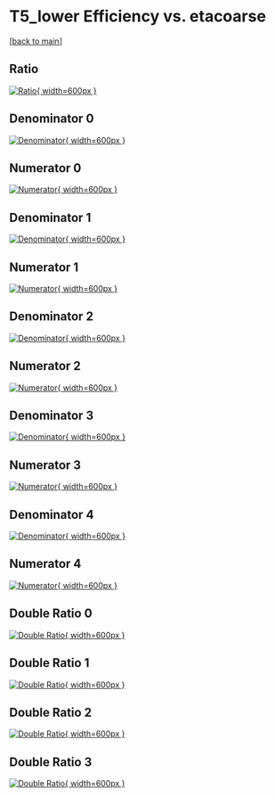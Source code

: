 # T5_lower Efficiency vs. etacoarse

[[back to main](./)]



## Ratio

[![Ratio](../mtv/var/T5_lower_vtr_13_-1_eff_etacoarse.png){ width=600px }](../mtv/var/T5_lower_vtr_13_-1_eff_etacoarse.pdf)

## Denominator 0

[![Denominator](../mtv/den/T5_lower_vtr_13_-1_eff_etacoarse_den0.png){ width=600px }](../mtv/den/T5_lower_vtr_13_-1_eff_etacoarse_den0.pdf)

## Numerator 0

[![Numerator](../mtv/num/T5_lower_vtr_13_-1_eff_etacoarse_num0.png){ width=600px }](../mtv/num/T5_lower_vtr_13_-1_eff_etacoarse_num0.pdf)

## Denominator 1

[![Denominator](../mtv/den/T5_lower_vtr_13_-1_eff_etacoarse_den1.png){ width=600px }](../mtv/den/T5_lower_vtr_13_-1_eff_etacoarse_den1.pdf)

## Numerator 1

[![Numerator](../mtv/num/T5_lower_vtr_13_-1_eff_etacoarse_num1.png){ width=600px }](../mtv/num/T5_lower_vtr_13_-1_eff_etacoarse_num1.pdf)

## Denominator 2

[![Denominator](../mtv/den/T5_lower_vtr_13_-1_eff_etacoarse_den2.png){ width=600px }](../mtv/den/T5_lower_vtr_13_-1_eff_etacoarse_den2.pdf)

## Numerator 2

[![Numerator](../mtv/num/T5_lower_vtr_13_-1_eff_etacoarse_num2.png){ width=600px }](../mtv/num/T5_lower_vtr_13_-1_eff_etacoarse_num2.pdf)

## Denominator 3

[![Denominator](../mtv/den/T5_lower_vtr_13_-1_eff_etacoarse_den3.png){ width=600px }](../mtv/den/T5_lower_vtr_13_-1_eff_etacoarse_den3.pdf)

## Numerator 3

[![Numerator](../mtv/num/T5_lower_vtr_13_-1_eff_etacoarse_num3.png){ width=600px }](../mtv/num/T5_lower_vtr_13_-1_eff_etacoarse_num3.pdf)

## Denominator 4

[![Denominator](../mtv/den/T5_lower_vtr_13_-1_eff_etacoarse_den4.png){ width=600px }](../mtv/den/T5_lower_vtr_13_-1_eff_etacoarse_den4.pdf)

## Numerator 4

[![Numerator](../mtv/num/T5_lower_vtr_13_-1_eff_etacoarse_num4.png){ width=600px }](../mtv/num/T5_lower_vtr_13_-1_eff_etacoarse_num4.pdf)

## Double Ratio 0

[![Double Ratio](../mtv/ratio/T5_lower_vtr_13_-1_eff_etacoarse_ratio0.png){ width=600px }](../mtv/ratio/T5_lower_vtr_13_-1_eff_etacoarse_ratio0.pdf)

## Double Ratio 1

[![Double Ratio](../mtv/ratio/T5_lower_vtr_13_-1_eff_etacoarse_ratio1.png){ width=600px }](../mtv/ratio/T5_lower_vtr_13_-1_eff_etacoarse_ratio1.pdf)

## Double Ratio 2

[![Double Ratio](../mtv/ratio/T5_lower_vtr_13_-1_eff_etacoarse_ratio2.png){ width=600px }](../mtv/ratio/T5_lower_vtr_13_-1_eff_etacoarse_ratio2.pdf)

## Double Ratio 3

[![Double Ratio](../mtv/ratio/T5_lower_vtr_13_-1_eff_etacoarse_ratio3.png){ width=600px }](../mtv/ratio/T5_lower_vtr_13_-1_eff_etacoarse_ratio3.pdf)


